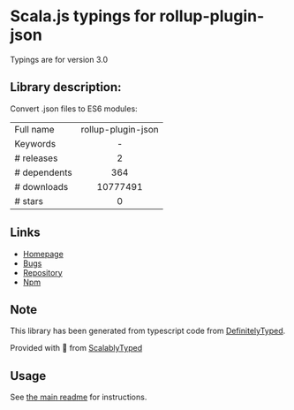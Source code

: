 
# Scala.js typings for rollup-plugin-json

Typings are for version 3.0

## Library description:
Convert .json files to ES6 modules:

|                    |                 |
| ------------------ | :-------------: |
| Full name          | rollup-plugin-json |
| Keywords           | - |
| # releases         | 2 |
| # dependents       | 364 |
| # downloads        | 10777491 |
| # stars            | 0 |

## Links
- [Homepage](https://github.com/rollup/rollup-plugin-json#readme)
- [Bugs](https://github.com/rollup/rollup-plugin-json/issues)
- [Repository](https://github.com/rollup/rollup-plugin-json)
- [Npm](https://www.npmjs.com/package/rollup-plugin-json)
    


## Note
This library has been generated from typescript code from [DefinitelyTyped](https://definitelytyped.org).

Provided with :purple_heart: from [ScalablyTyped](https://github.com/oyvindberg/ScalablyTyped)

## Usage
See [the main readme](../../readme.md) for instructions.


